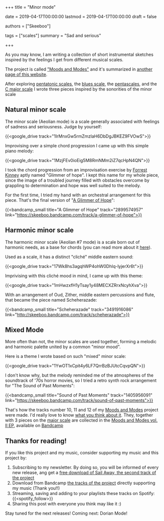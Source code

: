 +++
title = "Minor mode"

date = 2019-04-17T00:00:00
lastmod = 2019-04-17T00:00:00
draft = false

authors = ["Skeeboo"]

tags = ["scales"]
summary = "Sad and serious"

+++

As you may know, I am writing a collection of short instrumental sketches inspired by the feelings I get from different musical scales.

 The project is called ["Moods and Modes"](/post/moods_and_modes) and it's summarized in [another page of this website](/post/moods_and_modes).

 After exploring [pentatonic scales](/post/pentatonics), the [blues scale](/post/blues_scale), the [pentascales](/post/pentascales), and the [C major scale](/post/cmajor) I wrote three pieces inspired by the sonorities of the minor scale

## Natural minor scale

The minor scale (Aeolian mode) is a scale generally associated with feelings of sadness and seriousness. Judge by yourself:

{{<google_drive track="1IrMnxGw5rmZmzlaH6DbDgJBKEZ9FVOwS">}}

Improvising over a simple chord progression I came up with this simple piano melody:

{{<google_drive track="1MzjFEv0ioEig5M8RmNMm2iZ7qcHpN4QN">}}

I took the chord progression from an improvisation exercise by [Forrest Kinney](https://forrestkinney.com) aptly named "Glimmer of hope". I kept this name for my whole piece, since the image of a troubled journey filled with obstacles overcome by grappling to determination and hope was well suited to the melody.

For the first time, I tried my hand with an orchestral arrangement for this piece. That's the final version of "[A Glimmer of Hope](/music/a_glimmer_of_hope)":

{{<bandcamp_small title="A Glimmer of Hope" track="2899574957" link="https://skeeboo.bandcamp.com/track/a-glimmer-of-hope">}}

## Harmonic minor scale

The harmonic minor scale (Aeolian #7 mode) is a scale born out of harmonic needs, as a base for chords (you can read more about it [here](https://en.wikipedia.org/wiki/Minor_scale#Harmonic_minor_scale)).

Used as a scale, it has a distinct "cliché" middle eastern sound:

{{<google_drive track="17Wk8hs3agqhWP4ohW0Dhlq-lyjerXr6t">}}

Imprivising with this cliché mood in mind, I came up with this theme:

{{<google_drive track="1mHwzxfH1yTsay1y48MECXZRrxNcyhXva">}}

With an arrangement of Oud, Zither, middle eastern percussions and flute, that became the piece named Scheherazade:

{{<bandcamp_small title="Scheherazade" track="3491916086" link="http://skeeboo.bandcamp.com/track/scheherazade">}}

## Mixed Mode

More often than not, the minor scales are used together, forming a melodic and harmonic palette united by a common "minor mood".

Here is a theme I wrote based on such "mixed" minor scale:

{{<google_drive track="1YwOT1xCpit4y6LF7QrrBzBJUtcCqvpQN">}}

I don't know why, but the melody reminded me of the atmospheres of the soundtrack of '70s horror movies, so I tried a retro synth rock arrangement for "The Sound of Past Moments":

{{<bandcamp_small title="Sound of Past Moments" track="1405956091" link="https://skeeboo.bandcamp.com/track/sound-of-past-moments">}}

That's how the tracks number 10, 11 and 12 of my [Moods and Modes](/post/moods_and_modes) project were made. I'd really love to know [what you think about it](/#contact). 
They, together with 3 pieces on the [major scale](/post/cmajor) are collected in the [Moods and Modes vol. II EP](/music/moods_and_modes_vol2), available on [Bandcamp](https://skeeboo.bandcamp.com/album/moods-and-modes-vol-2)


## Thanks for reading!

If you like this project and my music, consider supporting my music and this project by:

1. Subscribing to my newsletter. By doing so, you will be informed of every new release, ang get a [free download of Sail Away, the second track of the project](https://mailchi.mp/f6a12b953721/sailaway)
2. Download from Bandcamp [the tracks of the project](https://skeeboo.bandcamp.com/) directly supporting my music (Thank you!!)
3. Streaming, saving and adding to your playlists these tracks on Spotify: {{<spotify_follow>}}
4. Sharing this post with everyone you think may like it :)

Stay tuned for the next releases! Coming next: Dorian Mode!
